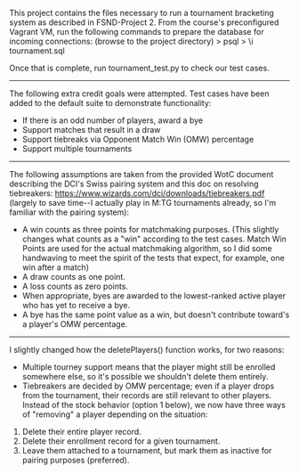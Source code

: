 This project contains the files necessary to run a tournament bracketing system as described in FSND-Project 2.  From the course's preconfigured Vagrant VM, run the following commands to prepare the database for incoming connections:
    (browse to the project directory)
    > psql
    > \i tournament.sql

Once that is complete, run tournament_test.py to check our test cases.


---------------------


The following extra credit goals were attempted.  Test cases have been
added to the default suite to demonstrate functionality:
 - If there is an odd number of players, award a bye
 - Support matches that result in a draw
 - Support tiebreaks via Opponent Match Win (OMW) percentage
 - Support multiple tournaments


---------------------


The following assumptions are taken from the provided
WotC document describing the DCI's Swiss pairing system
and this doc on resolving tiebreakers:
https://www.wizards.com/dci/downloads/tiebreakers.pdf
(largely to save time--I actually play in M:TG tournaments
already, so I'm familiar with the pairing system):
 - A win counts as three points for matchmaking purposes.
   (This slightly changes what counts as a "win" according to the
   test cases.  Match Win Points are used for the actual matchmaking
   algorithm, so I did some handwaving to meet the spirit of the
   tests that expect, for example, one win after a match)
- A draw counts as one point.
- A loss counts as zero points.
- When appropriate, byes are awarded to the lowest-ranked
  active player who has yet to receive a bye.
- A bye has the same point value as a win, but doesn't contribute
  toward's a player's OMW percentage.


---------------------


 I slightly changed how the deletePlayers() function works,
 for two reasons:
 - Multiple tourney support means that the player might still be
   enrolled somewhere else, so it's possible we shouldn't delete
   them entirely.
 - Tiebreakers are decided by OMW percentage; even if a player
   drops from the tournament, their records are still relevant to
   other players.
 Instead of the stock behavior (option 1 below), we now have
 three ways of "removing" a player depending on the situation:
 1. Delete their entire player record.
 2. Delete their enrollment record for a given tournament.
 3. Leave them attached to a tournament, but mark them as inactive for pairing
    purposes (preferred).
